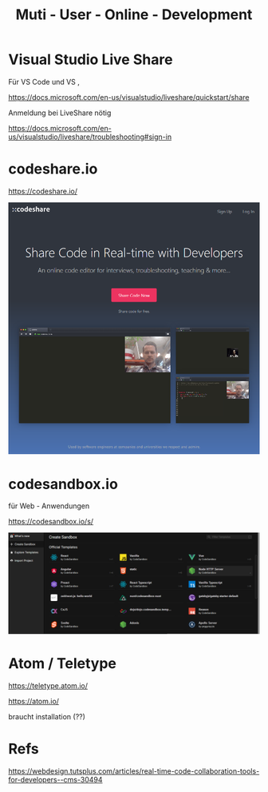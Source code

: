 ﻿---
layout: post
title: Muti - User - Online - Development 
categories: 
tags: 
---


# Visual Studio Live Share

Für VS Code und VS , 

<https://docs.microsoft.com/en-us/visualstudio/liveshare/quickstart/share> 

Anmeldung bei LiveShare nötig 

https://docs.microsoft.com/en-us/visualstudio/liveshare/troubleshooting#sign-in 


# codeshare.io 

<https://codeshare.io/>

![Codeshare.Io](../pic/codeshare.io.png)

# codesandbox.io

für  Web - Anwendungen 


<https://codesandbox.io/s/>

![2020 09 14 Codesandbox](../pic/2020-09-14-codesandbox.png)


# Atom / Teletype 

<https://teletype.atom.io/>

<https://atom.io/>

braucht installation (??)

# Refs

https://webdesign.tutsplus.com/articles/real-time-code-collaboration-tools-for-developers--cms-30494 
